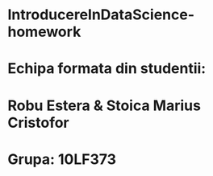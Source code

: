 # IntroducereInDataScience-homework
#
# Echipa formata din studentii:
# Robu Estera & Stoica Marius Cristofor 
# Grupa: 10LF373
